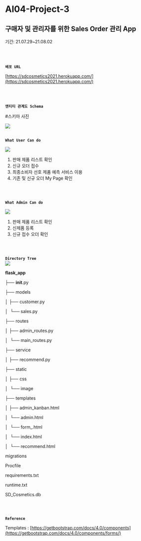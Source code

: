 # AI04-Project-3

## 구매자 및 관리자를 위한 Sales Order 관리 App

기간: 21.07.29~21.08.02

<br>
<br>

**`배포 URL`**

[https://sdcosmetics2021.herokuapp.com/](https://sdcosmetics2021.herokuapp.com/)

<br>
<br>


**`엔티티 관계도 Schema`**

#스키마 사진 

<img src = "https://drive.google.com/file/d/1ZdRy6MikgtPBHSfPGPDyfQBLwy54yhpP/view?usp=sharing">

<br>
<br>

**`What User Can do`**

<img src = "https://drive.google.com/file/d/12c4R-FVO8LKXkHkmAKCKXOhQiZcNVRNM/view?usp=sharing">

1. 판매 제품 리스트 확인
2. 신규 오더 접수 
3. 최종소비자 선호 제품 예측 서비스 이용
4. 기존 및 신규 오더 My Page 확인 

<br>
<br>

**`What Admin Can do`**

<img src ="https://drive.google.com/file/d/1QhvCQ5p3MnL466kcUJ7DxSRm_k3ToXMM/view?usp=sharing" >

1. 판매 제품 리스트 확인
2. 신제품 등록
3. 신규 접수 오더 확인

<br>
<br>

**`Directory Tree`**
<br>
<img src ="https://drive.google.com/file/d/1NS2ETd3RrYNWaDWXfdY2iOy4_SdMzm5v/view?usp=sharing">

**flask_app**

├── __init__.py

├── models

│	├── customer.py

│  	└── sales.py

├── routes

│	├── admin_routes.py

│  	└── main_routes.py

├── service

│	├── recommend.py

├── static

│	├── css

│  	└── image

├── templates

│	├── admin_kanban.html

│  	└── admin.html

│  	└── form_.html

│  	└── index.html

│  	└── recommend.html

migrations

Procfile

requirements.txt

runtime.txt

SD_Cosmetics.db

<br>
<br>


**`Reference`**

Templates : [https://getbootstrap.com/docs/4.0/components](https://getbootstrap.com/docs/4.0/components/forms/)
